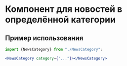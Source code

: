 # Компонент для новостей в определённой категории

## Пример использования

```jsx
import {NewsCategory} from "./NewsCategory";

<NewsCategory category={"..."}></NewsCategory> 
```